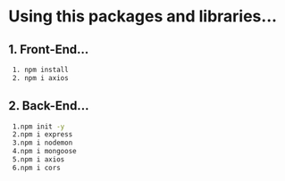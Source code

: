 # Using this packages and libraries...
## 1. Front-End...
``` Bash
 1. npm install
 2. npm i axios
```
## 2.  Back-End...
``` bash
 1.npm init -y
 2.npm i express
 3.npm i nodemon
 4.npm i mongoose
 5.npm i axios
 6.npm i cors
```

